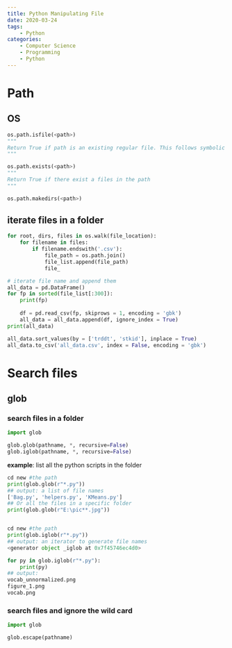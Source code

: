 ```yaml
---
title: Python Manipulating File
date: 2020-03-24
tags: 
	- Python
categories: 
	- Computer Science
	- Programming
	- Python
---
```

# Path

## OS

```python
os.path.isfile(<path>)
"""
Return True if path is an existing regular file. This follows symbolic links, so both islink() and isfile() can be true for the same path.
"""

os.path.exists(<path>)
"""
Return True if there exist a files in the path 
"""

os.path.makedirs(<path>)
```



## iterate files in a folder

```python
for root, dirs, files in os.walk(file_location):
    for filename in files:
        if filename.endswith('.csv'):
            file_path = os.path.join()
			file_list.append(file_path)
            file_

# iterate file name and append them    
all_data = pd.DataFrame()
for fp in sorted(file_list[:300]):
    print(fp)
    
    df = pd.read_csv(fp, skiprows = 1, encoding = 'gbk')
    all_data = all_data.append(df, ignore_index = True)
print(all_data)

all_data.sort_values(by = ['trddt', 'stkid'], inplace = True)
all_data.to_csv('all_data.csv', index = False, encoding = 'gbk')
```



# Search files

## glob

### search files in a folder

```python
import glob

glob.glob(pathname, *, recursive=False)
glob.iglob(pathname, *, recursive=False)
```

__example__: list all the python scripts in the folder

```python
cd new #the path
print(glob.glob(r"*.py"))
## output: a list of file names
['Bag.py', 'helpers.py', 'KMeans.py']
## Or all the files in a specific folder
print(glob.glob(r"E:\pic**.jpg"))


cd new #the path
print(glob.iglob(r"*.py"))
## output: an iterator to generate file names
<generator object _iglob at 0x7f45746ec4d0>

for py in glob.iglob(r"*.py"):
    print(py)
## output: 
vocab_unnormalized.png
figure_1.png
vocab.png
```

### search files and ignore the wild card

```python
import glob

glob.escape(pathname)
```

